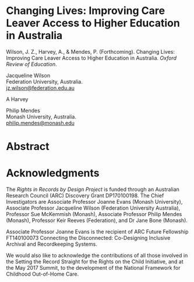# Changing Lives: Improving Care Leaver Access to Higher Education in Australia

Wilson, J. Z., Harvey, A., & Mendes, P. (Forthcoming). Changing Lives: Improving Care Leaver Access to Higher Education in Australia. _Oxford Review of Education_.

Jacqueline Wilson \
Federation University, Australia. \
jz.wilson@federation.edu.au 

A Harvey 

Philip Mendes \
Monash University, Australia. \
philip.mendes@monash.edu 

# Abstract 

# Acknowledgments

The _Rights in Records by Design Project_ is funded through an Australian Research Council (ARC) Discovery Grant DP170100198. The Chief Investigators are Associate Professor Joanne Evans (Monash University), Associate Professor Jacqueline Wilson (Federation University Australia), Professor Sue McKemmish (Monash), Associate Professor Philip Mendes (Monash), Professor Keir Reeves (Federation), and Dr Jane Bone (Monash). 

Associate Professor Joanne Evans is the recipient of ARC Future Fellowship FT140100073 Connecting the Disconnected: Co-Designing Inclusive Archival and Recordkeeping Systems. 

We would also like to acknowledge the contributions of all those involved in the Setting the Record Straight for the Rights on the Child Initiative, and at the May 2017 Summit, to the development of the National Framework for Childhood Out-of-Home Care.
